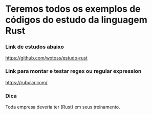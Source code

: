 # Teremos todos os exemplos de códigos do estudo da linguagem Rust

### Link de estudos abaixo
https://github.com/wotoss/estudo-rust

### Link para montar e testar regex ou regular expression
https://rubular.com/


### Dica 
Toda empresa deveria ter (Rust) em seus treinamento.